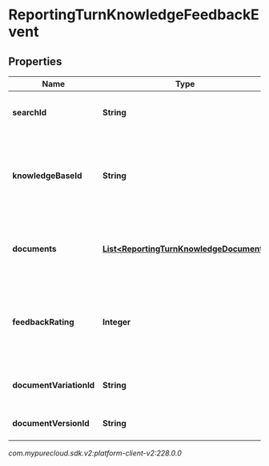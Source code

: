 # ReportingTurnKnowledgeFeedbackEvent


## Properties

| Name | Type | Description | Notes |
| ------------ | ------------- | ------------- | ------------- |
| **searchId** | **String** | The ID of this knowledge search. |  [optional] |
| **knowledgeBaseId** | **String** | The Knowledge Base ID that the captured knowledge data relates to. |  [optional] |
| **documents** | [**List&lt;ReportingTurnKnowledgeDocument&gt;**](ReportingTurnKnowledgeDocument) | The list of search documents that the feedback applies to. |  [optional] |
| **feedbackRating** | **Integer** | The feedback rating for the search (1.0 - 5.0). 1 = Negative, 5 = Positive. |  [optional] |
| **documentVariationId** | **String** | The variation of the document. |  [optional] |
| **documentVersionId** | **String** | The version of the document. |  [optional] |




_com.mypurecloud.sdk.v2:platform-client-v2:228.0.0_
